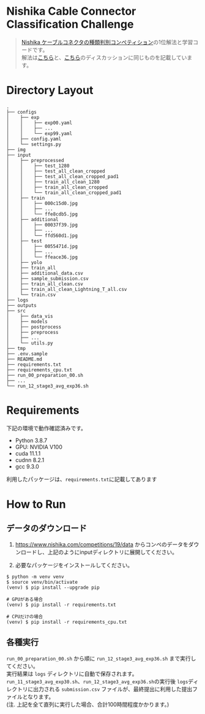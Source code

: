 # Nishika Cable Connector Classification Challenge
> [Nishika ケーブルコネクタの種類判別コンペティション](https://www.nishika.com/competitions/19/summary)の1位解法と学習コードです。  
> 解法は[こちら](https://github.com/takumiw/nishika-cable-classification-1st-place/blob/main/colution.md)と、[こちら](https://www.nishika.com/competitions/19/topics)のディスカッションに同じものを記載しています。

# Directory Layout
```
.
├── configs
│    ├── exp
│    │    ├── exp00.yaml
│    │    ├── ...
│    │    └── exp99.yaml
│    ├── config.yaml
│    └── settings.py
├── img
├── input 
│    ├── preprocessed
│    │    ├── test_1280
│    │    ├── test_all_clean_cropped
│    │    ├── test_all_clean_cropped_pad1
│    │    ├── train_all_clean_1280
│    │    ├── train_all_clean_cropped
│    │    └── train_all_clean_cropped_pad1
│    ├── train
│    │    ├── 000c15d0.jpg
│    │    ├── ...
│    │    └── ffe8cdb5.jpg
│    ├── additional
│    │    ├── 00037f39.jpg
│    │    ├── ...
│    │    └── ffd560d1.jpg
│    ├── test
│    │    ├── 0055471d.jpg
│    │    ├── ...
│    │    └── ffeace36.jpg
│    ├── yolo
│    ├── train_all
│    ├── additional_data.csv
│    ├── sample_submission.csv
│    ├── train_all_clean.csv
│    ├── train_all_clean_Lightning_T_all.csv
│    └── train.csv
├── logs 
├── outputs
├── src
│    ├── data_vis
│    ├── models
│    ├── postprocess
│    ├── preprocess
│    ├── ...
│    └── utils.py
├── tmp
├── .env.sample
├── README.md
├── requirements.txt
├── requirements_cpu.txt
├── run_00_preparation_00.sh
├── ...
└── run_12_stage3_avg_exp36.sh
```

# Requirements
下記の環境で動作確認済みです。
- Python 3.8.7
- GPU: NVIDIA V100
- cuda 11.1.1
- cudnn 8.2.1
- gcc 9.3.0

利用したパッケージは、`requirements.txt`に記載してあります

# How to Run
## データのダウンロード
1. https://www.nishika.com/competitions/19/data からコンペのデータをダウンロードし、上記のようにinputディレクトリに展開してください。

2. 必要なパッケージをインストールしてください。

```
$ python -m venv venv
$ source venv/bin/activate
(venv) $ pip install --upgrade pip

# GPUがある場合
(venv) $ pip install -r requirements.txt

# CPUだけの場合
(venv) $ pip install -r requirements_cpu.txt
```

## 各種実行
`run_00_preparation_00.sh` から順に `run_12_stage3_avg_exp36.sh` まで実行してください。  
実行結果は `logs` ディレクトリに自動で保存されます。`run_11_stage3_avg_exp30.sh`、`run_12_stage3_avg_exp36.sh`の実行後 `logs`ディレクトリに出力される `submission.csv` ファイルが、最終提出に利用した提出ファイルとなります。  
(注. 上記を全て直列に実行した場合、合計100時間程度かかります。)
